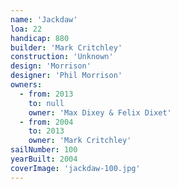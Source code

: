 ```yaml
---
name: 'Jackdaw'
loa: 22
handicap: 880
builder: 'Mark Critchley'
construction: 'Unknown'
design: 'Morrison'
designer: 'Phil Morrison'
owners:
  - from: 2013
    to: null
    owner: 'Max Dixey & Felix Dixet'
  - from: 2004
    to: 2013
    owner: 'Mark Critchley'
sailNumber: 100
yearBuilt: 2004
coverImage: 'jackdaw-100.jpg'
---
```


